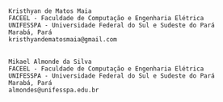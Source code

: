 ##
    Kristhyan de Matos Maia
    FACEEL - Faculdade de Computação e Engenharia Elétrica
    UNIFESSPA - Universidade Federal do Sul e Sudeste do Pará
    Marabá, Pará
    kristhyandematosmaia@gmail.com

##

    Mikael Almonde da Silva
    FACEEL - Faculdade de Computação e Engenharia Elétrica
    UNIFESSPA - Universidade Federal do Sul e Sudeste do Pará
    Marabá, Pará
    almondes@unifesspa.edu.br
